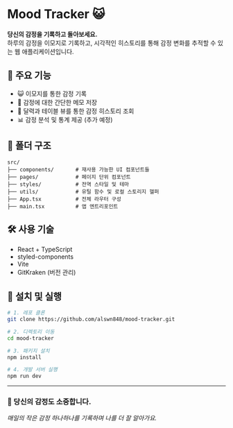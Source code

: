 # Mood Tracker 😺

**당신의 감정을 기록하고 돌아보세요.**  
하루의 감정을 이모지로 기록하고, 시각적인 히스토리를 통해 감정 변화를 추적할 수 있는 웹 애플리케이션입니다.

## 🌈 주요 기능

- 😺 이모지를 통한 감정 기록
- 📝 감정에 대한 간단한 메모 저장
- 📅 달력과 테이블 뷰를 통한 감정 히스토리 조회
- 📊 감정 분석 및 통계 제공 (추가 예정)

## 📁 폴더 구조

```
src/
├── components/       # 재사용 가능한 UI 컴포넌트들
├── pages/            # 페이지 단위 컴포넌트
├── styles/           # 전역 스타일 및 테마
├── utils/            # 유틸 함수 및 로컬 스토리지 헬퍼
├── App.tsx           # 전체 라우터 구성
├── main.tsx          # 앱 엔트리포인트
```

## 🛠️ 사용 기술

- React + TypeScript
- styled-components
- Vite
- GitKraken (버전 관리)

## 🚀 설치 및 실행

```bash
# 1. 레포 클론
git clone https://github.com/alswn848/mood-tracker.git

# 2. 디렉토리 이동
cd mood-tracker

# 3. 패키지 설치
npm install

# 4. 개발 서버 실행
npm run dev
```

---

### 🤍 당신의 감정도 소중합니다.
*매일의 작은 감정 하나하나를 기록하며 나를 더 잘 알아가요.*